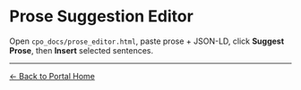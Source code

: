 # Prose Suggestion Editor

Open `cpo_docs/prose_editor.html`, paste prose + JSON-LD, click **Suggest Prose**, then **Insert** selected sentences.

---
[← Back to Portal Home](index.html)
